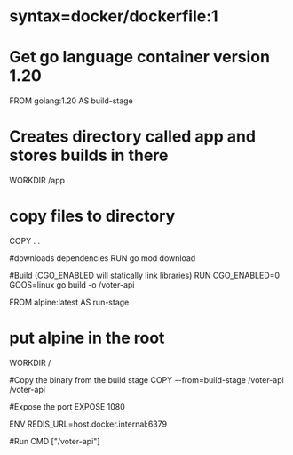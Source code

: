 # syntax=docker/dockerfile:1

# Get go language container version 1.20
FROM golang:1.20 AS build-stage

# Creates directory called app and stores builds in there
WORKDIR /app

# copy files to directory
COPY . .

#downloads dependencies
RUN go mod download

#Build (CGO_ENABLED will statically link libraries)
RUN CGO_ENABLED=0 GOOS=linux go build -o /voter-api

FROM alpine:latest AS run-stage

# put alpine in the root
WORKDIR /

#Copy the binary from the build stage
COPY --from=build-stage /voter-api /voter-api

#Expose the port
EXPOSE 1080

ENV REDIS_URL=host.docker.internal:6379

#Run
CMD ["/voter-api"]